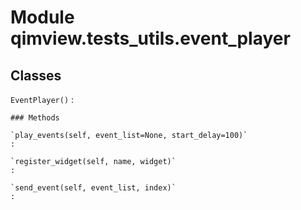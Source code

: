 Module qimview.tests_utils.event_player
=======================================

Classes
-------

`EventPlayer()`
:   

    ### Methods

    `play_events(self, event_list=None, start_delay=100)`
    :

    `register_widget(self, name, widget)`
    :

    `send_event(self, event_list, index)`
    :